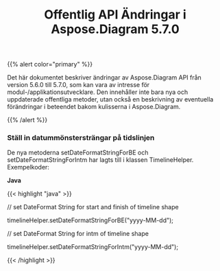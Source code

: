 ﻿---
title: Offentlig API Ändringar i Aspose.Diagram 5.7.0
type: docs
weight: 30
url: /sv/java/public-api-changes-in-aspose-diagram-5-7-0/
---
{{% alert color="primary" %}} 

Det här dokumentet beskriver ändringar av Aspose.Diagram API från version 5.6.0 till 5.7.0, som kan vara av intresse för modul-/applikationsutvecklare. Den innehåller inte bara nya och uppdaterade offentliga metoder, utan också en beskrivning av eventuella förändringar i beteendet bakom kulisserna i Aspose.Diagram.

{{% /alert %}} 
### **Ställ in datummönstersträngar på tidslinjen**
De nya metoderna setDateFormatStringForBE och setDateFormatStringForIntm har lagts till i klassen TimelineHelper. Exempelkoder:

**Java**

{{< highlight "java" >}}

 // set DateFormat String for start and finish of timeline shape

timelineHelper.setDateFormatStringForBE("yyyy-MM-dd");

// set DateFormat String for intm of timeline shape

timelineHelper.setDateFormatStringForIntm("yyyy-MM-dd");

{{< /highlight >}}
